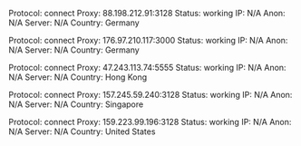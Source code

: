 Protocol: connect
Proxy: 88.198.212.91:3128
Status: working
IP: N/A
Anon: N/A
Server: N/A
Country: Germany

Protocol: connect
Proxy: 176.97.210.117:3000
Status: working
IP: N/A
Anon: N/A
Server: N/A
Country: Germany

Protocol: connect
Proxy: 47.243.113.74:5555
Status: working
IP: N/A
Anon: N/A
Server: N/A
Country: Hong Kong

Protocol: connect
Proxy: 157.245.59.240:3128
Status: working
IP: N/A
Anon: N/A
Server: N/A
Country: Singapore

Protocol: connect
Proxy: 159.223.99.196:3128
Status: working
IP: N/A
Anon: N/A
Server: N/A
Country: United States

